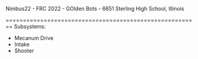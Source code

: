 Nimbus22 - FRC 2022 - GOlden Bots - 6651
Sterling High School, Illinois

========================================================
Subsystems:
- Mecanum Drive
- Intake
- Shooter
